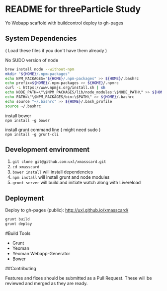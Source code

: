 # README for threeParticle Study

Yo Webapp scaffold with buildcontrol deploy to gh-pages

## System Dependencies
( Load these files if you don't have them already )

No SUDO version of node  
``` sh
brew install node --without-npm
mkdir "${HOME}/.npm-packages"
echo NPM_PACKAGES="${HOME}/.npm-packages" >> ${HOME}/.bashrc
echo prefix=${HOME}/.npm-packages >> ${HOME}/.npmrc
curl -L https://www.npmjs.org/install.sh | sh
echo NODE_PATH=\"\$NPM_PACKAGES/lib/node_modules:\$NODE_PATH\" >> ${HOME}/.bashrc
echo PATH=\"\$NPM_PACKAGES/bin:\$PATH\" >> ${HOME}/.bashrc
echo source "~/.bashrc" >> ${HOME}/.bash_profile
source ~/.bashrc
```
install bower  
`npm install -g bower`

install grunt command line ( might need sudo )  
`npm install -g grunt-cli`

## Development environment
1. `git clone git@github.com:uxl/xmasscard.git`
2. `cd xmasscard`
3. `bower install` will install dependencies
4. `npm install` will install grunt and node modules
5. `grunt server` will build and initiate watch along with Livereload

## Deployment
Deploy to gh-pages (public):
http://uxl.github.io/xmasscard/

``` sh
grunt build
grunt deploy
```


#Build Tools

* Grunt
* Yeoman
* Yeoman Webapp-Generator
* Bower

##Contributing

Features and fixes should be submitted as a Pull Request. These will be reviewed and merged as they are ready.

